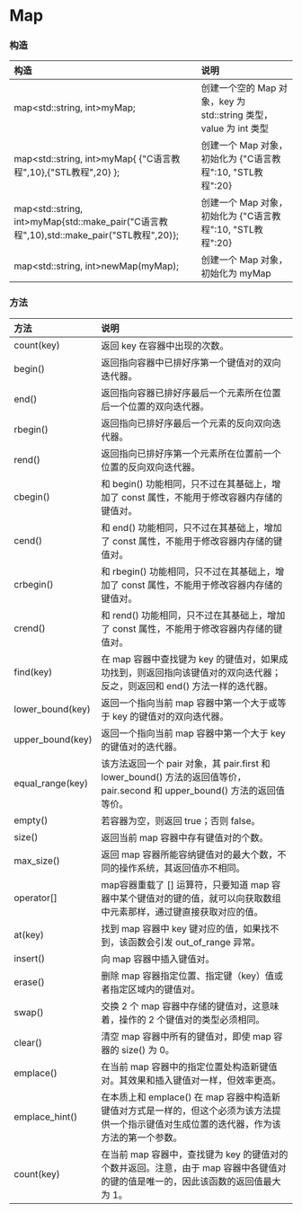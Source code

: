 # Map
### 构造
| 构造                                                                                     | 说明                                                              |
| :--------------------------------------------------------------------------------------- | :---------------------------------------------------------------- |
| map<std::string, int>myMap;                                                              | 创建一个空的 Map 对象，key 为 std::string 类型，value 为 int 类型 |
| map<std::string, int>myMap{ {"C语言教程",10},{"STL教程",20} };                           | 创建一个 Map 对象，初始化为 {"C语言教程":10, "STL教程":20}        |
| map<std::string, int>myMap{std::make_pair("C语言教程",10),std::make_pair("STL教程",20)}; | 创建一个 Map 对象，初始化为 {"C语言教程":10, "STL教程":20}        |
| map<std::string, int>newMap(myMap);                                                      | 创建一个 Map 对象，初始化为 myMap                                 |
### 方法
| 方法                         | 说明                                                     |
| :--------------------------- | :----------------------------------------------- |
|count(key)	|返回 key 在容器中出现的次数。|
|begin()	|返回指向容器中已排好序第一个键值对的双向迭代器。|
|end()	|返回指向容器已排好序最后一个元素所在位置后一个位置的双向迭代器。|
|rbegin()	|返回指向已排好序最后一个元素的反向双向迭代器。|
|rend()	|返回指向已排好序第一个元素所在位置前一个位置的反向双向迭代器。|
|cbegin()	|和 begin() 功能相同，只不过在其基础上，增加了 const 属性，不能用于修改容器内存储的键值对。|
|cend()|	和 end() 功能相同，只不过在其基础上，增加了 const 属性，不能用于修改容器内存储的键值对。|
|crbegin()	|和 rbegin() 功能相同，只不过在其基础上，增加了 const 属性，不能用于修改容器内存储的键值对。|
|crend()	|和 rend() 功能相同，只不过在其基础上，增加了 const 属性，不能用于修改容器内存储的键值对。|
|find(key)	|在 map 容器中查找键为 key 的键值对，如果成功找到，则返回指向该键值对的双向迭代器；反之，则返回和 end() 方法一样的迭代器。|
|lower_bound(key)	|返回一个指向当前 map 容器中第一个大于或等于 key 的键值对的双向迭代器。|
|upper_bound(key)|	返回一个指向当前 map 容器中第一个大于 key 的键值对的迭代器。|
|equal_range(key)	|该方法返回一个 pair 对象，其 pair.first 和 lower_bound() 方法的返回值等价，pair.second 和 upper_bound() 方法的返回值等价。|
|empty() 	|若容器为空，则返回 true；否则 false。|
|size()	|返回当前 map 容器中存有键值对的个数。|
|max_size()	|返回 map 容器所能容纳键值对的最大个数，不同的操作系统，其返回值亦不相同。|
|operator[]|	map容器重载了 [] 运算符，只要知道 map 容器中某个键值对的键的值，就可以向获取数组中元素那样，通过键直接获取对应的值。|
|at(key)	|找到 map 容器中 key 键对应的值，如果找不到，该函数会引发 out_of_range 异常。
|insert()	|向 map 容器中插入键值对。|
|erase()	|删除 map 容器指定位置、指定键（key）值或者指定区域内的键值对。|
|swap()	|交换 2 个 map 容器中存储的键值对，这意味着，操作的 2 个键值对的类型必须相同。|
|clear()	|清空 map 容器中所有的键值对，即使 map 容器的 size() 为 0。|
|emplace()	|在当前 map 容器中的指定位置处构造新键值对。其效果和插入键值对一样，但效率更高。|
|emplace_hint()	|在本质上和 emplace() 在 map 容器中构造新键值对方式是一样的，但这个必须为该方法提供一个指示键值对生成位置的迭代器，作为该方法的第一个参数。|
|count(key)	|在当前 map 容器中，查找键为 key 的键值对的个数并返回。注意，由于 map 容器中各键值对的键的值是唯一的，因此该函数的返回值最大为 1。|

